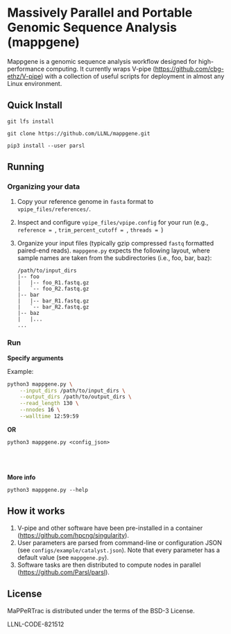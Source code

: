 # Massively Parallel and Portable Genomic Sequence Analysis (mappgene)

Mappgene is a genomic sequence analysis workflow designed for high-performance computing. It currently wraps V-pipe (https://github.com/cbg-ethz/V-pipe) with a collection of useful scripts for deployment in almost any Linux environment. 

## Quick Install

`git lfs install`

`git clone https://github.com/LLNL/mappgene.git`

`pip3 install --user parsl`

## Running

### Organizing your data

1. Copy your reference genome in `fasta` format to `vpipe_files/references/`.
2. Inspect and configure `vpipe_files/vpipe.config` for your run (e.g.,
   `reference = `, `trim_percent_cutoff = `, `threads = `)
3. Organize your input files (typically gzip compressed `fastq` formatted
   paired-end reads). `mappgene.py` expects the following layout, where sample
   names are taken from the subdirectories (i.e., foo, bar, baz):

    ```
    /path/to/input_dirs
    |-- foo
    |   |-- foo_R1.fastq.gz
    |   `-- foo_R2.fastq.gz
    |-- bar
    |   |-- bar_R1.fastq.gz
    |   `-- bar_R2.fastq.gz
    |-- baz
    |   |...
    ...
    ```

### Run

<b>Specify arguments</b>

Example:

```bash
python3 mappgene.py \
    --input_dirs /path/to/input_dirs \
    --output_dirs /path/to/output_dirs \
    --read_length 130 \
    --nnodes 16 \
    --walltime 12:59:59
```

**OR**

`python3 mappgene.py <config_json>`
<br></br><br></br>

<b>More info</b>

`python3 mappgene.py --help`

## How it works

1. V-pipe and other software have been pre-installed in a container (https://github.com/hpcng/singularity).
2. User parameters are parsed from command-line or configuration JSON (see `configs/example/catalyst.json`). Note that every parameter has a default value (see `mappgene.py`).
3. Software tasks are then distributed to compute nodes in parallel (https://github.com/Parsl/parsl).

## License

MaPPeRTrac is distributed under the terms of the BSD-3 License.

LLNL-CODE-821512

